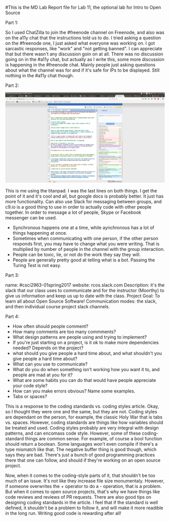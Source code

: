 #This is the MD Lab Report file for Lab 11, the optional lab for Intro to Open Source

Part 1: 

So I used ChatZilla to join the #freenode channel on Freenode, and also was on the a11y chat that the instructions told us to do.
I tried asking a question on the #freenode one, I just asked what everyone was working on. I got sarcastic responses, like
"work" and "not getting banned". I can appreciate that but there wasn't any discussion goin on at all. There was no discussion going on
in the #a11y chat, but actually as I write this, some more discussion is happening in the #freenode chat. Mainly people just asking questions
about what the channel was for and if it's safe for IPs to be displayed. Still nothing in the #a11y chat though.

Part 2:

![photo of Titanpad](screenshots/titanpad.png)

This is me using the titanpad. I was the last lines on both things. I get the point of it and it's cool and all, but google docs is probably better.
It just has more functionality. Can also use Slack for messaging between groups, and c9.io is a good thing to use in order to actually code
with other people together. In order to message a lot of people, Skype or Facebook messenger can be used.

- Synchronous happens one at a time, while aynchronous has a lot of things happening at once.
- Sometimes when communicating with one person, if the other person responds first, you may have to change what you were writing. That is multiplied by number of people in the channel with the group interaction.
- People can be toxic, lie, or not do the work they say they will.
- People are generally pretty good at telling what is a bot. Passing the Turing Test is not easy. 


Part 3:

name: #csci2963-01spring2017
website: rcos.slack.com
Description: it's the slack that our class uses to communicate and for the instructor (Moorthy) to give us information and keep us up to date with the class.
Project Goal: To learn all about Open Source Software!
Communication modes: the slack, and then individual course project slack channels.

Part 4:

- How often should people comment?
- How many comments are too many commments?
- What design patterns are people using and trying to implement?
- If you're just starting on a project, is it ok to make more dependencies needed? Depends on the project?
- what should you give people a hard time about, and what shouldn't you give people a hard time about?
- What can you use to communicate?
- What do you do when something isn't working how you want it to, and people are mad at you for it?
- What are some habits you can do that would have people appreciate your code style?
- How can you make errors obvious? Name some examples.
- Tabs or spaces?

This is a response to the coding standards vs. coding styles article.
Okay, so I thought they were one and the same, but they are not.
Coding styles are dependant on the person, for example, the classic Holy War that is tabs vs. spaces. However, coding standards are things like how variables should be treated and used. Coding styles probably are very integral with design patterns, and can encomass code style. However, some of these coding-standard things are common sense. For example, of course a bool function should return a boolean. Some languages won't even compile if there's a type mismatch like that. The negative buffer thing is good though, which says they are bad. There's just a bunch of good programming practices there that one can follow, and should if they're working on an open source project.

Now, when it comes to the coding-style parts of it, that shouldn't be too much of an issue. It's not like they increase file size monumentaly. However, if someone overwrites the + operator to do a - operation, that is a problem. But when it comes to open source projects, that's why we have things like code reviews and reviews of PR requests. There are also good tips on designing coding standards in the article. I feel that if the standard is well defined, it shouldn't be a problem to follow it, and will make it more readible in the long run. Writing good code is rewarding after all! 